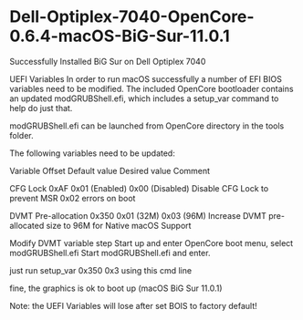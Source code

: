 # Dell-Optiplex-7040-OpenCore-0.6.4-macOS-BiG-Sur-11.0.1
Successfully Installed BiG Sur on Dell Optiplex 7040 


UEFI Variables
In order to run macOS successfully a number of EFI BIOS variables need to be modified. The included OpenCore bootloader contains an updated
modGRUBShell.efi, which includes a setup_var command to help do just that.

modGRUBShell.efi can be launched from OpenCore directory in the tools folder.

The following variables need to be updated:

Variable Offset	Default value	Desired value	Comment

CFG Lock	0xAF	0x01 (Enabled)	0x00 (Disabled)	Disable CFG Lock to prevent MSR 0x02 errors on boot

DVMT Pre-allocation	0x350	0x01 (32M)	0x03 (96M)	Increase DVMT pre-allocated size to 96M for Native macOS Support

Modify DVMT variable step
Start up and enter OpenCore boot menu, select modGRUBShell.efi Start modGRUBShell.efi and enter.


just run setup_var 0x350 0x3 using this cmd line

fine, the graphics is ok to boot up (macOS BiG Sur 11.0.1)

Note: the UEFI Variables will lose after set BOIS to factory default!
